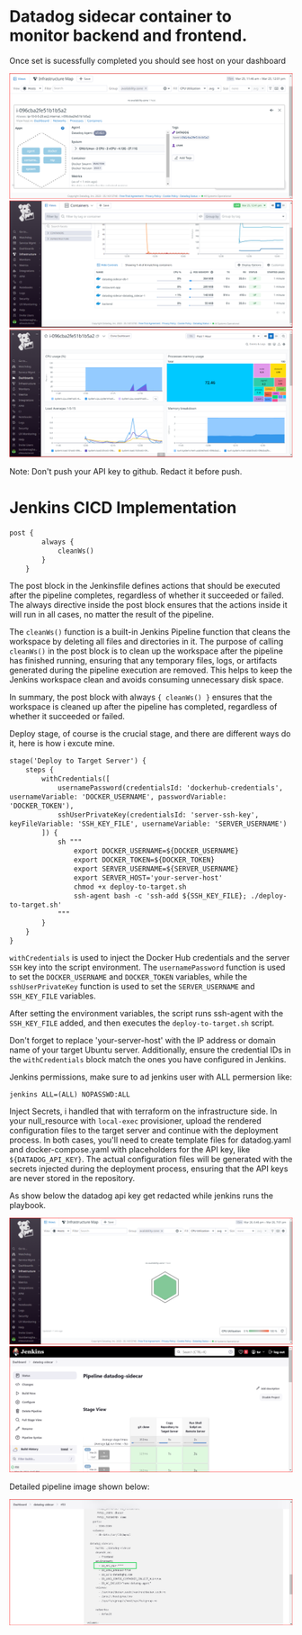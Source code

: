# Datadog sidecar container to monitor backend and frontend.

Once set is sucessfully completed you should see host on your dashboard

![pic-1](images/pic-1.png)
![pic-2](images/pic-2.png)
![pic-3](images/pic-3.png)


Note: Don't push your API key to github. Redact it before push.


# Jenkins CICD Implementation

```
post {
        always {
            cleanWs()
        }
    }
```

The post block in the Jenkinsfile defines actions that should be executed after the pipeline completes, regardless of whether it succeeded or failed. The always directive inside the post block ensures that the actions inside it will run in all cases, no matter the result of the pipeline.

The `cleanWs()` function is a built-in Jenkins Pipeline function that cleans the workspace by deleting all files and directories in it. The purpose of calling `cleanWs()` in the post block is to clean up the workspace after the pipeline has finished running, ensuring that any temporary files, logs, or artifacts generated during the pipeline execution are removed. This helps to keep the Jenkins workspace clean and avoids consuming unnecessary disk space.

In summary, the post block with always `{ cleanWs() }` ensures that the workspace is cleaned up after the pipeline has completed, regardless of whether it succeeded or failed.


Deploy stage, of course is the crucial stage, and there are different ways do it, here is how i excute mine.

```
stage('Deploy to Target Server') {
    steps {
        withCredentials([
            usernamePassword(credentialsId: 'dockerhub-credentials', usernameVariable: 'DOCKER_USERNAME', passwordVariable: 'DOCKER_TOKEN'),
            sshUserPrivateKey(credentialsId: 'server-ssh-key', keyFileVariable: 'SSH_KEY_FILE', usernameVariable: 'SERVER_USERNAME')
        ]) {
            sh """
                export DOCKER_USERNAME=${DOCKER_USERNAME}
                export DOCKER_TOKEN=${DOCKER_TOKEN}
                export SERVER_USERNAME=${SERVER_USERNAME}
                export SERVER_HOST='your-server-host'
                chmod +x deploy-to-target.sh
                ssh-agent bash -c 'ssh-add ${SSH_KEY_FILE}; ./deploy-to-target.sh'
            """
        }
    }
}
```
`withCredentials` is used to inject the Docker Hub credentials and the server `SSH` key into the script environment. The `usernamePassword` function is used to set the `DOCKER_USERNAME` and `DOCKER_TOKEN` variables, while the `sshUserPrivateKey` function is used to set the `SERVER_USERNAME` and `SSH_KEY_FILE` variables.

After setting the environment variables, the script runs ssh-agent with the `SSH_KEY_FILE` added, and then executes the `deploy-to-target.sh` script.

Don't forget to replace 'your-server-host' with the IP address or domain name of your target Ubuntu server. Additionally, ensure the credential IDs in the `withCredentials` block match the ones you have configured in Jenkins.

Jenkins permissions, make sure to ad jenkins user with ALL permersion like:
```
jenkins ALL=(ALL) NOPASSWD:ALL
```

Inject Secrets, i handled that with terraform on the infrastructure side.
In your null_resource with `local-exec` provisioner, upload the rendered configuration files to the target server and continue with the deployment process.
In both cases, you'll need to create template files for datadog.yaml and docker-compose.yaml with placeholders for the API key, like `${DATADOG_API_KEY}`. The actual configuration files will be generated with the secrets injected during the deployment process, ensuring that the API keys are never stored in the repository.

As show below the datadog api key get redacted while jenkins runs the playbook.

![pic-5](images/pic-6.png)
![pic-4](images/pic-4.png)

Detailed pipeline image shown below:

![pic-6](images/pic-5.png)
